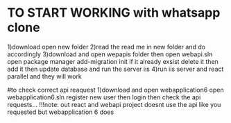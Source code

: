 
# TO START WORKING with whatsapp clone
1)download open new folder
2)read the read me in new folder and do accordingly 
3)download and open wepapis folder then open webapi.sln open package manager add-migration init if it already exsist delete it then add it
then update database and run the server iis
4)run iis server and react parallel and they will work

#to check correct api reaquest 
1)download and open webapplication6 open webapplication6.sln   register new user then login then check the api requests...
!!!note: out react and webapi project doesnt use the api like you requested but webapplication 6 does

